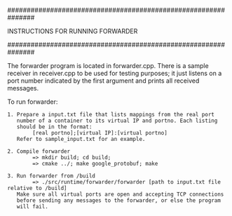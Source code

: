 ###############################################################

INSTRUCTIONS FOR RUNNING FORWARDER

###############################################################

The forwarder program is located in forwarder.cpp. There is a sample
receiver in receiver.cpp to be used for testing purposes; it just
listens on a port number indicated by the first argument and prints
all received messages.

To run forwarder:

    1. Prepare a input.txt file that lists mappings from the real port
       number of a container to its virtual IP and portno. Each listing
       should be in the format:
            [real portno];[virtual IP]:[virtual portno]
       Refer to sample_input.txt for an example.

    2. Compile forwarder
            => mkdir build; cd build; 
            => cmake ../; make google_protobuf; make
            
    3. Run forwarder from /build
            => ./src/runtime/forwarder/forwarder [path to input.txt file relative to /build]
       Make sure all virtual ports are open and accepting TCP connections
       before sending any messages to the forwarder, or else the program
       will fail.


